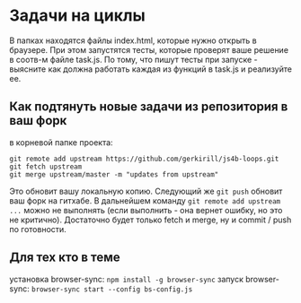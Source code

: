 # Задачи на циклы

В папках находятся файлы index.html, которые нужно открыть в браузере. При этом запустятся тесты, которые проверят ваше решение в соотв-м файле task.js. По тому, что пишут тесты при запуске - выясните как должна работать каждая из функций в task.js и реализуйте ее.

## Как подтянуть новые задачи из репозитория в ваш форк

в корневой папке проекта:

```
git remote add upstream https://github.com/gerkirill/js4b-loops.git
git fetch upstream
git merge upstream/master -m "updates from upstream"
```
Это обновит вашу локальную копию. Следующий же `git push` обновит ваш форк на гитхабе. В дальнейшем команду `git remote add upstream ...` можно не выполнять (если выполнить - она вернет ошибку, но это не критично). Достаточно будет только fetch и merge, ну и commit / push по готовности.

## Для тех кто в теме
установка browser-sync: `npm install -g browser-sync`
запуск browser-sync: `browser-sync start --config bs-config.js`